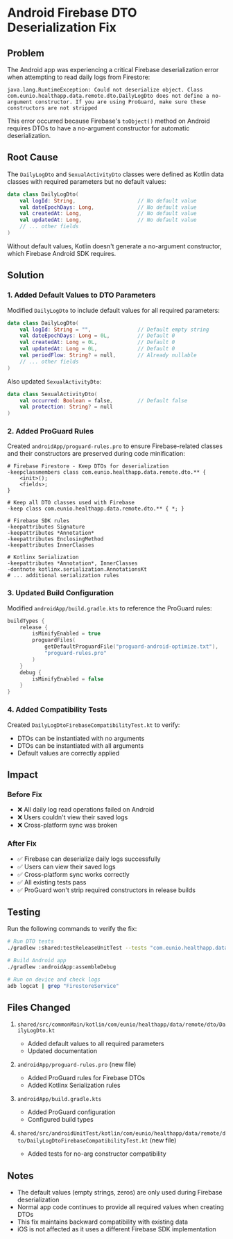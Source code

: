 # Android Firebase DTO Deserialization Fix

## Problem

The Android app was experiencing a critical Firebase deserialization error when attempting to read daily logs from Firestore:

```
java.lang.RuntimeException: Could not deserialize object. Class com.eunio.healthapp.data.remote.dto.DailyLogDto does not define a no-argument constructor. If you are using ProGuard, make sure these constructors are not stripped
```

This error occurred because Firebase's `toObject()` method on Android requires DTOs to have a no-argument constructor for automatic deserialization.

## Root Cause

The `DailyLogDto` and `SexualActivityDto` classes were defined as Kotlin data classes with required parameters but no default values:

```kotlin
data class DailyLogDto(
    val logId: String,                    // No default value
    val dateEpochDays: Long,              // No default value
    val createdAt: Long,                  // No default value
    val updatedAt: Long,                  // No default value
    // ... other fields
)
```

Without default values, Kotlin doesn't generate a no-argument constructor, which Firebase Android SDK requires.

## Solution

### 1. Added Default Values to DTO Parameters

Modified `DailyLogDto` to include default values for all required parameters:

```kotlin
data class DailyLogDto(
    val logId: String = "",               // Default empty string
    val dateEpochDays: Long = 0L,         // Default 0
    val createdAt: Long = 0L,             // Default 0
    val updatedAt: Long = 0L,             // Default 0
    val periodFlow: String? = null,       // Already nullable
    // ... other fields
)
```

Also updated `SexualActivityDto`:

```kotlin
data class SexualActivityDto(
    val occurred: Boolean = false,        // Default false
    val protection: String? = null
)
```

### 2. Added ProGuard Rules

Created `androidApp/proguard-rules.pro` to ensure Firebase-related classes and their constructors are preserved during code minification:

```proguard
# Firebase Firestore - Keep DTOs for deserialization
-keepclassmembers class com.eunio.healthapp.data.remote.dto.** {
    <init>();
    <fields>;
}

# Keep all DTO classes used with Firebase
-keep class com.eunio.healthapp.data.remote.dto.** { *; }

# Firebase SDK rules
-keepattributes Signature
-keepattributes *Annotation*
-keepattributes EnclosingMethod
-keepattributes InnerClasses

# Kotlinx Serialization
-keepattributes *Annotation*, InnerClasses
-dontnote kotlinx.serialization.AnnotationsKt
# ... additional serialization rules
```

### 3. Updated Build Configuration

Modified `androidApp/build.gradle.kts` to reference the ProGuard rules:

```kotlin
buildTypes {
    release {
        isMinifyEnabled = true
        proguardFiles(
            getDefaultProguardFile("proguard-android-optimize.txt"),
            "proguard-rules.pro"
        )
    }
    debug {
        isMinifyEnabled = false
    }
}
```

### 4. Added Compatibility Tests

Created `DailyLogDtoFirebaseCompatibilityTest.kt` to verify:
- DTOs can be instantiated with no arguments
- DTOs can be instantiated with all arguments
- Default values are correctly applied

## Impact

### Before Fix
- ❌ All daily log read operations failed on Android
- ❌ Users couldn't view their saved logs
- ❌ Cross-platform sync was broken

### After Fix
- ✅ Firebase can deserialize daily logs successfully
- ✅ Users can view their saved logs
- ✅ Cross-platform sync works correctly
- ✅ All existing tests pass
- ✅ ProGuard won't strip required constructors in release builds

## Testing

Run the following commands to verify the fix:

```bash
# Run DTO tests
./gradlew :shared:testReleaseUnitTest --tests "com.eunio.healthapp.data.remote.dto.*"

# Build Android app
./gradlew :androidApp:assembleDebug

# Run on device and check logs
adb logcat | grep "FirestoreService"
```

## Files Changed

1. `shared/src/commonMain/kotlin/com/eunio/healthapp/data/remote/dto/DailyLogDto.kt`
   - Added default values to all required parameters
   - Updated documentation

2. `androidApp/proguard-rules.pro` (new file)
   - Added ProGuard rules for Firebase DTOs
   - Added Kotlinx Serialization rules

3. `androidApp/build.gradle.kts`
   - Added ProGuard configuration
   - Configured build types

4. `shared/src/androidUnitTest/kotlin/com/eunio/healthapp/data/remote/dto/DailyLogDtoFirebaseCompatibilityTest.kt` (new file)
   - Added tests for no-arg constructor compatibility

## Notes

- The default values (empty strings, zeros) are only used during Firebase deserialization
- Normal app code continues to provide all required values when creating DTOs
- This fix maintains backward compatibility with existing data
- iOS is not affected as it uses a different Firebase SDK implementation
